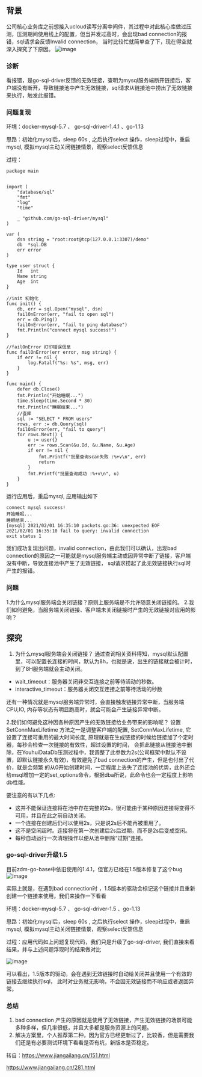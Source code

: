 ## 背景
公司核心业务库之前想接入ucloud读写分离中间件，其过程中对此核心库做过压测，压测期间使用线上的配置，但当并发过高时，会出现bad connection的报错，sql请求会反馈Invalid connection，
当时比较忙就简单查了下，现在得空就深入探究了下原因。
![image](https://user-images.githubusercontent.com/6757408/205683014-0e7c9062-9e1a-44ce-9774-ef41101a7119.png)

### 诊断
看报错，是go-sql-driver反馈的无效链接，查明为mysql服务端断开链接后，客户端没有断开，导致链接池中产生无效链接，sql请求从链接池中捞出了无效链接来执行，触发此报错。

### 问题复现
环境：docker-mysql-5.7 、 go-sql-driver-1.4.1  、go-1.13

思路：初始化mysql后，sleep 60s , 之后执行select 操作，sleep过程中，重启mysql, 模拟mysql主动关闭链接情景，观察select反馈信息

过程：
```
package main
 
 
import (
    "database/sql"
    "fmt"
    "log"
    "time"
 
    _ "github.com/go-sql-driver/mysql"
)
 
var (
    dsn string = "root:root@tcp(127.0.0.1:3307)/demo"
    db  *sql.DB
    err error
)
 
type user struct {
    Id   int
    Name string
    Age  int
}
 
//init 初始化
func init() {
    db, err = sql.Open("mysql", dsn)
    failOnError(err, "fail to open sql")
    err = db.Ping()
    failOnError(err, "fail to ping database")
    fmt.Println("connect mysql success!")
}
 
//failOnError 打印错误信息
func failOnError(err error, msg string) {
    if err != nil {
        log.Fatalf("%s: %s", msg, err)
    }
}
 
func main() {
    defer db.Close()
    fmt.Println("开始睡眠...")
    time.Sleep(time.Second * 30)
    fmt.Println("睡眠结束...")
    //查库
    sql := "SELECT * FROM users"
    rows, err := db.Query(sql)
    failOnError(err, "fail to query")
    for rows.Next() {
        u := user{}
        err := rows.Scan(&u.Id, &u.Name, &u.Age)
        if err != nil {
            fmt.Printf("批量查询scan失败 :%+v\n", err)
            return
        }
        fmt.Printf("批量查询成功 :%+v\n", u)
    }
}
```
运行应用后，重启mysql, 应用输出如下
```
connect mysql success!
开始睡眠...
睡眠结束...
[mysql] 2021/02/01 16:35:10 packets.go:36: unexpected EOF
2021/02/01 16:35:10 fail to query: invalid connection
exit status 1
```
我们成功复现出问题，invalid connection，由此我们可以确认，出现bad connection的原因之一可能就是mysql服务端主动或因异常中断了链接，客户端没有中断，导致连接池中产生了无效链接，
sql请求捞起了此无效链接执行sql时产生的报错。

### 问题
1.为什么mysql服务端会关闭链接？原则上服务端是不允许随意关闭链接的。
2.我们如何避免，当服务端关闭链接、客户端未关闭链接时产生的无效链接对应用的影响？

## 探究
1. 为什么mysql服务端会关闭链接？
通过查询相关资料得知，mysql默认配置里，可以配置长连接的时间，默认为8h，也就是说，出生的链接就会被计时，到了8H服务端就会主动关闭。
* wait_timeout：服务器关闭非交互连接之前等待活动的秒数。
* interactive_timeout：服务器关闭交互连接之前等待活动的秒数

还有一种情况就是mysql服务端异常时，会直接触发链接异常中断，当服务端CPU,IO, 内存等状态有明显跑高时，就会可能会产生链接异常中断。

2.我们如何避免这种因各种原因产生的无效链接给业务带来的影响呢？
设置SetConnMaxLifetime
方法之一是调整客户端的配置, SetConnMaxLifetime, 它设置了连接可重用的最大时间长度, 原理就是在生成链接的时候给链接加了个定时器，每秒会检查一次链接的有效性，超过设置的时间，
会把此链接从链接池中删除，在YouhuiDataDb压测过程中，我调整了此参数为2s(公司框架中默认不设置，即默认链接永久有效)，有效避免了bad connection的产生，但是也付出了代价，就是会频繁
的从0开始创建时间，一定程度上丢失了连接池的优势，此外还会给msql增加一定的set_options命令，根据dba所说，此命令也会一定程度上影响db性能。

要注意的有以下几点:
* 这并不能保证连接将在池中存在完整的2s，很可能由于某种原因连接将变得不可用，并且在此之前自动关闭。
* 一个连接在创建后仍可以使用2s，只是说2s后不能再被重用了。
* 这不是空闲超时。连接将在第一次创建后2s后过期，而不是2s后变成空闲。
* 每秒自动运行一次清理操作以便从池中删除“过期”连接。

### go-sql-driver升级1.5
目前zdm-go-base中依旧使用的1.4.1，但官方已经在1.5版本修复了这个bug
![image](https://user-images.githubusercontent.com/6757408/205683848-1acb896a-9649-49e8-b270-e23cbed90235.png)

实际上就是，在遇到bad connection时 ，1.5版本的驱动会标记这个链接并且重新创建一个链接来使用，我们来操作一下看看

环境：docker-mysql-5.7 、 go-sql-driver-1.5  、go-1.13

思路：初始化mysql后，sleep 60s , 之后执行select 操作，sleep过程中，重启mysql, 模拟mysql主动关闭链接情景，观察select反馈信息

过程：应用代码如上问题复现代码，我们只是升级了go-sql-driver,  我们直接来看结果，并与上述问题浮现时的结果做对比

![image](https://user-images.githubusercontent.com/6757408/205683943-3206b7cb-a74c-4b83-b8d4-5a7148019621.png)

可以看出，1.5版本的驱动，会在遇到无效链接时自动给关闭并且使用一个有效的链接去继续执行sql， 此时对业务就无影响，不会因无效链接而不响应或者返回异常。

### 总结
1. bad connection 产生的原因就是使用了无效链接，产生无效链接的场景可能多种多样，但几率很低，并且大多都是服务资源上的问题。
2. 解决方案里，个人推荐第二种，因为官方已经更新过了，比较香，但是需要我们还是有必要测试环境下看看是否有坑，新版本是否稳定。

转自：https://www.jiangailang.cn/151.html

https://www.jiangailang.cn/281.html




